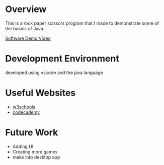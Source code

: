 # Overview

This is a rock paper scissors program that I made to demonstrate some of the basics of Java.

[Software Demo Video](https://youtu.be/g8LZE8Scvx0)

# Development Environment

developed using vscode and the java language

# Useful Websites

- [w3schools](https://www.w3schools.com/java/java_intro.asp)
- [codecademy](https://www.codecademy.com/learn/learn-java)

# Future Work

- Adding UI
- Creating more games
- make into desktop app
